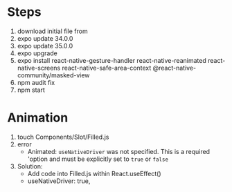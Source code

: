 # Steps
1.  download initial file from
2.  expo update 34.0.0
3.  expo update 35.0.0
4.  expo upgrade
5.  expo install react-native-gesture-handler react-native-reanimated react-native-screens react-native-safe-area-context @react-native-community/masked-view
6.  npm audit fix
7.  npm start

# Animation
1.  touch Components/Slot/Filled.js
2.  error
    - Animated: `useNativeDriver` was not specified. This is a required 'option and must be explicitly set to `true` or `false`
3.  Solution:
    -  Add code into Filled.js within React.useEffect()
    -  useNativeDriver: true,